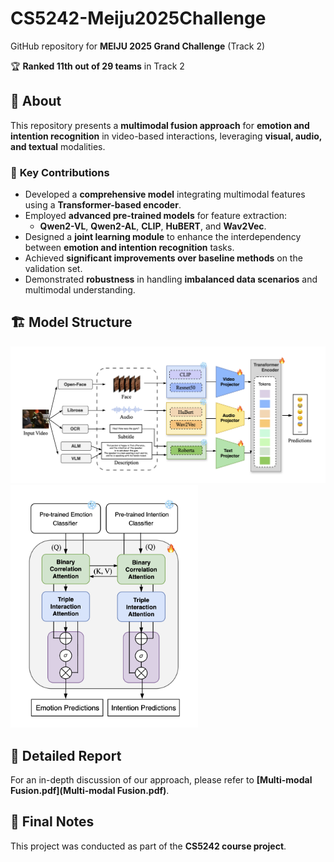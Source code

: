 # CS5242-Meiju2025Challenge
GitHub repository for **MEIJU 2025 Grand Challenge** (Track 2)

🏆 **Ranked 11th out of 29 teams** in Track 2

## 📌 About
This repository presents a **multimodal fusion approach** for **emotion and intention recognition** in video-based interactions, leveraging **visual, audio, and textual** modalities.

### 🔬 **Key Contributions**
- Developed a **comprehensive model** integrating multimodal features using a **Transformer-based encoder**.
- Employed **advanced pre-trained models** for feature extraction:
  - **Qwen2-VL**, **Qwen2-AL**, **CLIP**, **HuBERT**, and **Wav2Vec**.
- Designed a **joint learning module** to enhance the interdependency between **emotion and intention recognition** tasks.
- Achieved **significant improvements over baseline methods** on the validation set.
- Demonstrated **robustness** in handling **imbalanced data scenarios** and multimodal understanding.

## 🏗 **Model Structure**

<img src="fig1.png" width="600px">
<img src="fig2.png" width="300px">

## 📖 **Detailed Report**
For an in-depth discussion of our approach, please refer to **[Multi-modal Fusion.pdf](Multi-modal Fusion.pdf)**.

## 🔧 **Final Notes**
This project was conducted as part of the **CS5242 course project**.

